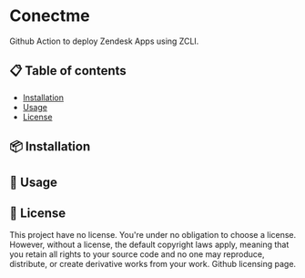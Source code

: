 # Conectme

Github Action to deploy Zendesk Apps using ZCLI.

## :clipboard: Table of contents

- [Installation]()
- [Usage]()
- [License](#scroll-license)

## :package: Installation

## :rocket: Usage

## :scroll: License

This project have no license. You're under no obligation to choose a license. However, without a license, the default copyright laws apply, meaning that you retain all rights to your source code and no one may reproduce, distribute, or create derivative works from your work. Github licensing page.